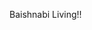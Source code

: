 

<!---
Baishnabi06/Baishnabi06 is a ✨ special ✨ repository because its `README.md` (this file) appears on your GitHub profile.
You can click the Preview link to take a look at your changes.
--->
Baishnabi Living!!
